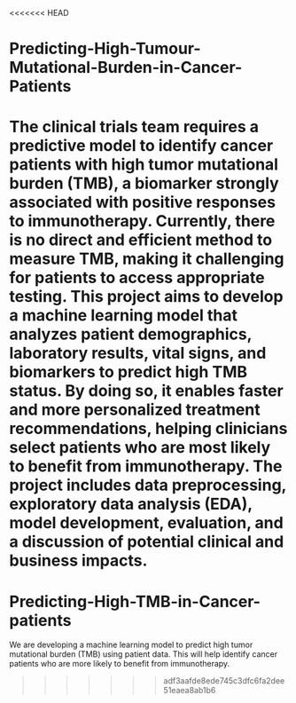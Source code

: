 <<<<<<< HEAD
# Predicting-High-Tumour-Mutational-Burden-in-Cancer-Patients
The clinical trials team requires a predictive model to identify cancer patients with high tumor mutational burden (TMB), a biomarker strongly associated with positive responses to immunotherapy. Currently, there is no direct and efficient method to measure TMB, making it challenging for patients to access appropriate testing.
This project aims to develop a machine learning model that analyzes patient demographics, laboratory results, vital signs, and biomarkers to predict high TMB status. By doing so, it enables faster and more personalized treatment recommendations, helping clinicians select patients who are most likely to benefit from immunotherapy. The project includes data preprocessing, exploratory data analysis (EDA), model development, evaluation, and a discussion of potential clinical and business impacts.
=======
# Predicting-High-TMB-in-Cancer-patients
We are developing a machine learning model to predict high tumor mutational burden (TMB) using patient data. This will help identify cancer patients who are more likely to benefit from immunotherapy.
>>>>>>> adf3aafde8ede745c3dfc6fa2dee51eaea8ab1b6
